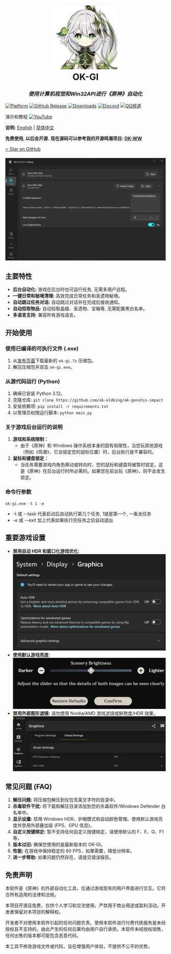 <div align="center">
  <h1 align="center">
    <img src="icon.png" width="200" alt="OK-GI Logo"/>
    <br/>
    OK-GI
  </h1>
  <h3><i>使用计算机视觉和Win32API进行《原神》自动化</i></h3>
</div>

[![Platform](https://img.shields.io/badge/platform-Windows-blue)](https://www.microsoft.com/en-us/windows/)
[![GitHub Release](https://img.shields.io/github/v/release/ok-oldking/ok-genshin-impact)](https://github.com/ok-oldking/ok-genshin-impact/releases)
[![Downloads](https://img.shields.io/github/downloads/ok-oldking/ok-genshin-impact/total)](https://github.com/ok-oldking/ok-genshin-impact/releases)
[![Discord](https://img.shields.io/discord/296598043787132928?color=5865f2&label=%20Discord)](https://discord.gg/vVyCatEBgA)
[![QQ频道](https://img.shields.io/badge/QQ频道-加入频道-blue)](https://pd.qq.com/s/e2wvbypn7)

演示和教程 [![YouTube](https://img.shields.io/badge/YouTube-%23FF0000.svg?style=for-the-badge&logo=YouTube&logoColor=white)](https://youtu.be/9iURRmXQHew)

**说明:** [English](README_EN.md) | [简体中文](README.md)

**免费使用, 以后会开源.**
**现在源码可以参考我的开源鸣潮项目: [OK-WW](https://github.com/ok-oldking/ok-wuthering-waves)**

[⭐️ Star on GitHub](https://github.com/ok-oldking/ok-genshin-impact)

![OK-GI Demo](readmes/img_4.png)

## 主要特性

* **后台自动化:** 游戏在后台时也可运行任务, 无需多用户远程。
* **一键日常和秘境清理:** 高效完成日常任务和圣遗物秘境。
* **自动跳过任务对话:** 自动跳过对话并在完成后接收通知。
* **自动拾取物品:** 自动拾取晶蝶、圣遗物、宝箱等, 无需配置黑白名单。
* **多语言支持:** 兼容所有游戏语言。

## 开始使用

### 使用已编译的可执行文件 (.exe)

1. 从[发布页面](https://github.com/ok-oldking/ok-genshin-impact/releases)下载最新的 `ok-gi.7z` 压缩包。
2. 解压压缩包并双击 `ok-gi.exe`。

### 从源代码运行 (Python)

1. 确保已安装 Python 3.12。
2. 克隆仓库: `git clone https://github.com/ok-oldking/ok-genshin-impact`
3. 安装依赖项: `pip install -r requirements.txt`
4. 以管理员权限运行脚本: `python main.py`

### 关于游戏后台运行的说明

1. **游戏和系统限制：**
    * 由于《原神》和 Windows 操作系统本身的固有局限性，当您玩其他游戏（例如《鸣潮》，它会锁定您的鼠标位置）时，后台执行是不兼容的。
2. **鼠标和键盘锁定：**
    * 当任务需要游戏内角色移动或转向时，您的鼠标和键盘将被暂时锁定。这是《原神》在后台运行时所必需的。如果您在前台玩《原神》，则不会发生锁定。

### 命令行参数

```
ok-gi.exe -t 1 -e
```

- -t 或 --task 代表启动后自动执行第几个任务, 1就是第一个, 一条龙任务
- -e 或 --exit 加上代表如果执行完任务之后自动退出

## 重要游戏设置

* **禁用自动 HDR 和窗口化游戏优化:**
  ![Disable HDR](readmes/img.png)
* **使用默认游戏亮度:**
  ![Default Brightness](readmes/img_2.png)
* **禁用外部图形滤镜:** 请勿使用 Nvidia/AMD 游戏滤镜或鲜艳度/HDR 效果。
  ![Disable Filters](readmes/img_3.png)

## 常见问题 (FAQ)

1. **解压问题:** 将压缩包解压到仅包含英文字符的目录中。
2. **杀毒软件干扰:** 将下载和解压目录添加到您的杀毒软件/Windows Defender 白名单中。
3. **显示设置:** 禁用 Windows HDR、护眼模式和自动颜色管理。使用默认游戏亮度并禁用外部叠加层 (FPS、GPU 信息)。
4. **自定义按键绑定:** 暂不支持任何自定义按键绑定，请使用默认的 F、E、Q、F1 等。
5. **版本过旧:** 确保您使用的是最新版本的 OK-GI。
6. **性能:** 在游戏中保持稳定的 60 FPS，如果需要，降低分辨率。
7. **进一步帮助:** 如果问题仍然存在，请提交错误报告。

## 免责声明

本软件是《原神》的外部自动化工具，仅通过游戏现有的用户界面进行交互。它符合所有适用的法律和法规。

本项目开源且免费，仅供个人学习和交流使用。严禁用于商业用途或盈利活动。开发者保留对本项目的解释权。

开发者不对使用本软件引起的任何问题负责。使用本软件进行付费代练服务是未经授权且不支持的。由此产生的任何后果均由用户自行承担。本软件未经授权销售，任何出售的版本都可能包含恶意代码。

本工具不修改游戏文件或代码，旨在增强用户体验，不提供不公平的优势。